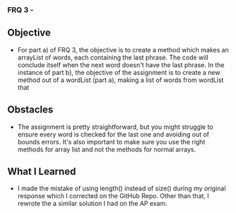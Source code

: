 ### FRQ 3 -
## Objective
- For part a) of FRQ 3, the objective is to create a method which makes an
arrayList of words, each containing the last phrase. The code will conclude itself
when the next word doesn't have the last phrase. In the instance of part b), the 
objective of the assignment is to create a new method out of a wordList (part a),
making a list of words from wordList that 
## Obstacles
- The assignment is pretty straightforward, but you might struggle to ensure
every word is checked for the last one and avoiding out of bounds errors. It's 
also important to make sure you use the right methods for array list and not the
methods for normal arrays.
## What I Learned
- I made the mistake of using length() instead of size() during my original
response which I corrected on the GitHub Repo. Other than that, I rewrote the
a similar solution I had on the AP exam.